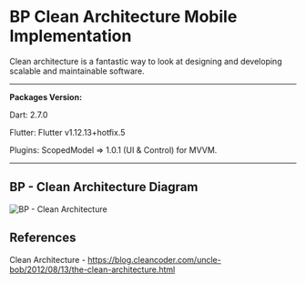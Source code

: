 # BP Clean Architecture Mobile Implementation

Clean architecture is a fantastic way to look at designing and developing scalable and maintainable software.



---

**Packages Version:**

Dart: 2.7.0

Flutter: Flutter v1.12.13+hotfix.5

Plugins:
ScopedModel => 1.0.1 (UI & Control) for MVVM.

---

## BP - Clean Architecture Diagram

![BP - Clean Architecture](https://i.imgur.com/nxLW9lk.png)

## References
Clean Architecture - https://blog.cleancoder.com/uncle-bob/2012/08/13/the-clean-architecture.html